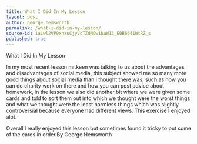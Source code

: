 ```yaml
---
title: What I Did In My Lesson
layout: post
author: george.hemsworth
permalink: /what-i-did-in-my-lesson/
source-id: 1aLwl2VP0xnxuCjyVcTZdN0w1NaW13_E0B6641WtRZ_s
published: true
---
```

What I Did In My Lesson

In my most recent lesson mr.keen was talking to us about the advantages and disadvantages of social media, this subject showed me so many more good things about social media than i thought there was, such as how you can do charity work on there and how you can post advice about homework, in the lesson we also did another bit where we were given some cards and told to sort them out into which we thought were the worst things and what we thought were the least harmless things which was slightly controversial because everyone had different views. This exercise I enjoyed alot.

Overall I really enjoyed this lesson but sometimes found it tricky to put some of the cards in order.By George Hemsworth

